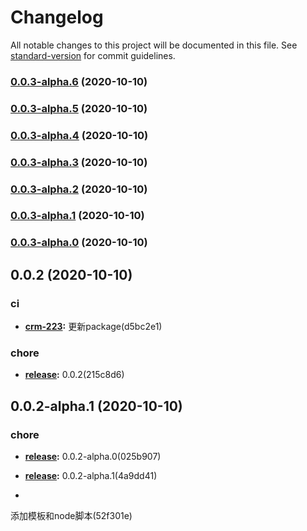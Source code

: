 # Changelog

All notable changes to this project will be documented in this file. See [standard-version](https://github.com/conventional-changelog/standard-version) for commit guidelines.

### [0.0.3-alpha.6](https://github.com/banzheshenghuo/fc-FE-workFlow-cli/compare/v0.0.3-alpha.5...v0.0.3-alpha.6) (2020-10-10)

### [0.0.3-alpha.5](https://github.com/banzheshenghuo/fc-FE-workFlow-cli/compare/v0.0.3-alpha.4...v0.0.3-alpha.5) (2020-10-10)

### [0.0.3-alpha.4](https://github.com/banzheshenghuo/fc-FE-workFlow-cli/compare/v0.0.3-alpha.3...v0.0.3-alpha.4) (2020-10-10)

### [0.0.3-alpha.3](https://github.com/banzheshenghuo/fc-FE-workFlow-cli/compare/v0.0.3-alpha.2...v0.0.3-alpha.3) (2020-10-10)

### [0.0.3-alpha.2](https://github.com/banzheshenghuo/fc-FE-workFlow-cli/compare/v0.0.3-alpha.1...v0.0.3-alpha.2) (2020-10-10)

### [0.0.3-alpha.1](https://github.com/banzheshenghuo/fc-FE-workFlow-cli/compare/v0.0.3-alpha.0...v0.0.3-alpha.1) (2020-10-10)

### [0.0.3-alpha.0](https://github.com/banzheshenghuo/fc-FE-workFlow-cli/compare/v0.0.2-alpha.1...v0.0.3-alpha.0) (2020-10-10)

## 0.0.2 (2020-10-10)

### ci


-  **[crm-223](https://jira.forceclouds.com/browse/crm-223):** 
更新package(d5bc2e1)





### chore


-  **[release](https://jira.forceclouds.com/browse/release):** 
0.0.2(215c8d6)





## 0.0.2-alpha.1 (2020-10-10)

### chore


-  **[release](https://jira.forceclouds.com/browse/release):** 
0.0.2-alpha.0(025b907)




-  **[release](https://jira.forceclouds.com/browse/release):** 
0.0.2-alpha.1(4a9dd41)






-   
添加模板和node脚本(52f301e)
